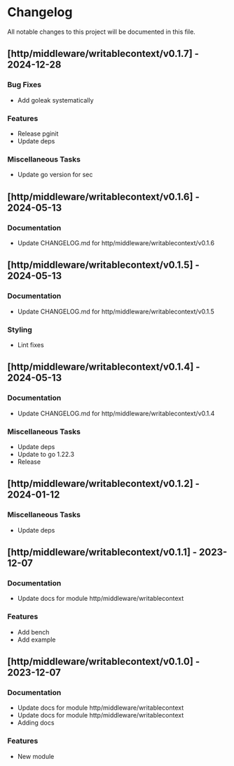 # Changelog

All notable changes to this project will be documented in this file.

## [http/middleware/writablecontext/v0.1.7] - 2024-12-28

### Bug Fixes

- Add goleak systematically

### Features

- Release pginit
- Update deps

### Miscellaneous Tasks

- Update go version for sec

## [http/middleware/writablecontext/v0.1.6] - 2024-05-13

### Documentation

- Update CHANGELOG.md for http/middleware/writablecontext/v0.1.6

## [http/middleware/writablecontext/v0.1.5] - 2024-05-13

### Documentation

- Update CHANGELOG.md for http/middleware/writablecontext/v0.1.5

### Styling

- Lint fixes

## [http/middleware/writablecontext/v0.1.4] - 2024-05-13

### Documentation

- Update CHANGELOG.md for http/middleware/writablecontext/v0.1.4

### Miscellaneous Tasks

- Update deps
- Update to go 1.22.3
- Release

## [http/middleware/writablecontext/v0.1.2] - 2024-01-12

### Miscellaneous Tasks

- Update deps

## [http/middleware/writablecontext/v0.1.1] - 2023-12-07

### Documentation

- Update docs for module http/middleware/writablecontext

### Features

- Add bench
- Add example

## [http/middleware/writablecontext/v0.1.0] - 2023-12-07

### Documentation

- Update docs for module http/middleware/writablecontext
- Update docs for module http/middleware/writablecontext
- Adding docs

### Features

- New module

<!-- generated by git-cliff -->
